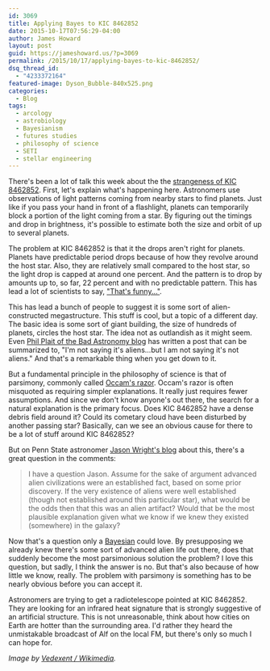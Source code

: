 ```yaml
---
id: 3069
title: Applying Bayes to KIC 8462852
date: 2015-10-17T07:56:29-04:00
author: James Howard
layout: post
guid: https://jameshoward.us/?p=3069
permalink: /2015/10/17/applying-bayes-to-kic-8462852/
dsq_thread_id:
  - "4233372164"
featured-image: Dyson_Bubble-840x525.png
categories:
  - Blog
tags:
  - arcology
  - astrobiology
  - Bayesianism
  - futures studies
  - philosophy of science
  - SETI
  - stellar engineering
---
```

There's been a lot of talk this week about the the [strangeness of KIC 8462852](https://en.wikipedia.org/wiki/KIC_8462852).  First, let's explain what's happening here.  Astronomers use observations of light patterns coming from nearby stars to find planets.  Just like if you pass your hand in front of a flashlight, planets can temporarily block a portion of the light coming from a star.  By figuring out the timings and drop in brightness, it's possible to estimate both the size and orbit of up to several planets.  

The problem at KIC 8462852 is that it the drops aren't right for planets.  Planets have predictable period drops because of how they revolve around the host star.  Also, they are relatively small compared to the host star, so the light drop is capped at around one percent.  And the pattern is to drop by amounts up to, so far, 22 percent and with no predictable pattern.  This has lead a lot of scientists to say, ["That's funny..."](http://www.americanscientist.org/issues/pub/thats-funny).  

This has lead a bunch of people to suggest it is some sort of alien-constructed megastructure.  This stuff is cool, but a topic of a different day.  The basic idea is some sort of giant building, the size of hundreds of planets, circles the host star.  The idea not as outlandish as it might seem.  Even [Phil Plait of the Bad Astronomy blog](http://www.slate.com/blogs/bad_astronomy/2015/10/14/weird_star_strange_dips_in_brightness_are_a_bit_baffling.html) has written a post that can be summarized to, "I'm not saying it's aliens...but I am not saying it's not aliens."  And that's a remarkable thing when you get down to it.

But a fundamental principle in the philosophy of science is that of parsimony, commonly called [Occam's razor](https://en.wikipedia.org/wiki/Occam%27s_razor).  Occam's razor is often misquoted as requiring simpler explanations.  It really just requires fewer assumptions.  And since we don't know anyone's out there, the search for a natural explanation is the primary focus.  Does KIC 8462852 have a dense debris field around it?  Could its cometary cloud have been disturbed by another passing star?  Basically, can we see an obvious cause for there to be a lot of stuff around KIC 8462852?

But on Penn State astronomer [Jason Wright's blog](https://sites.psu.edu/astrowright/2015/10/15/kic-8462852wheres-the-flux/) about this, there's a great question in the comments:

> I have a question Jason. Assume for the sake of argument advanced alien civilizations were an established fact, based on some prior discovery. If the very existence of aliens were well established (though not established around this particular star), what would be the odds then that this was an alien artifact? Would that be the most plausible explanation given what we know if we knew they existed (somewhere) in the galaxy?

Now that's a question only a [Bayesian](https://en.wikipedia.org/wiki/Bayesian_probability) could love.  By presupposing we already knew there's some sort of advanced alien life out there, does that suddenly become the most parsimonious solution the problem?  I love this question, but sadly, I think the answer is no.  But that's also because of how little we know, really.  The problem with parsimony is something has to be nearly obvious before you can accept it.

Astronomers are trying to get a radiotelescope pointed at KIC 8462852.  They are looking for an infrared heat signature that is strongly suggestive of an artificial structure.  This is not unreasonable, think about how cities on Earth are hotter than the surrounding area.  I'd rather they heard the unmistakable broadcast of Alf on the local FM, but there's only so much I can hope for.

_Image by [Vedexent / Wikimedia](https://commons.wikimedia.org/wiki/File:Dyson_Bubble.png)._
